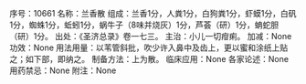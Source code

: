 序号：10661
名称：兰香散
组成：兰香1分，人粪1分，白狗粪1分，虾蟆1分，白矾1分，蜘蛛1分，蚯蚓1分，蜗牛子（8味并烧灰）1分，芦荟（研）1分，蚺蛇胆（研）1分。
出处：《圣济总录》卷一七三。
主治：小儿一切疳痢。
加减：None
功效：None
用法用量：以苇管斜批，吹少许入鼻中及齿上，更以蜜和涂纸上贴之；如下部，即纳之。
制备方法：上为散。
临床应用：None
各家论述：None
用药禁忌：None
附注：None
